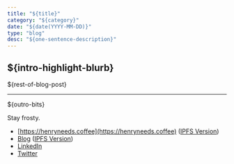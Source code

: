 ```yaml
---
title: "${title}"
category: "${category}"
date: "${date(YYYY-MM-DD)}"
type: "blog"
desc: "${one-sentence-description}"
---
```


## ${intro-highlight-blurb}

${rest-of-blog-post}

---

${outro-bits}

Stay frosty.

- [https://henryneeds.coffee](https://henryneeds.coffee) ([IPFS Version](https://whateverforever.party))
- [Blog](https://henryneeds.coffee/blog) ([IPFS Version](https://whateverforever.party/blog))
- [LinkedIn](https://linkedin.com/in/henryquinniv)
- [Twitter](https://twitter.com/quinncuatro)
